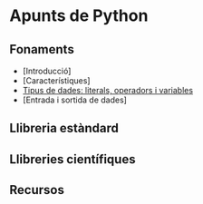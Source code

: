 # Apunts de Python

## Fonaments

* [Introducció]
* [Característiques]
* [Tipus de dades: literals, operadors i variables](Fonaments/TipusDades.md)
* [Entrada i sortida de dades]

## Llibreria estàndard

## Llibreries científiques

## Recursos

